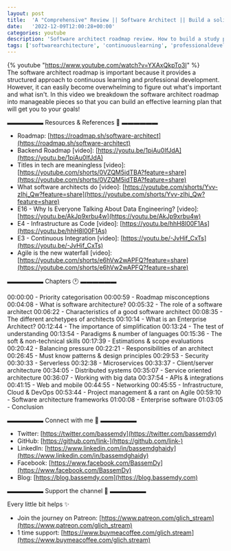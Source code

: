```yaml
---
layout: post
title:  'A "Comprehensive" Review || Software Architect || Build a solid study plan'
date:   '2022-12-09T12:00:28+00:00'
categories: youtube
description: 'Software architect roadmap review. How to build a study plan for software architecture.'
tags: ['softwarearchitecture', 'continuouslearning', 'professionaldevelopment', 'enterprisearchitect', 'simplification', 'paradigms', 'languages', 'softskills', 'estimations', 'scopeevaluation', 'architectresponsibilities', 'designpatterns', 'security', 'serverless', 'microservices', 'clientserver', 'distributedsystems', 'serviceorientedarchitecture', 'bigdata', 'apis', 'integrations', 'webdevelopment', 'mobiledevelopment', 'networking', 'cloudcomputing', 'devops', 'projectmanagement', 'agilemethodologies', 'softwarearchitectureframeworks', 'enterprisesoftware']
---
```

{% youtube  "https://www.youtube.com/watch?v=YXAxQkpTo3I" %}
<br />
The software architect roadmap is important because it provides a structured approach to continuous learning and professional development. However, it can easily become overwhelming to figure out what's important and what isn't. In this video we breakdown the software architect roadmap into manageable pieces so that you can build an effective learning plan that will get you to your goals!

▬▬▬▬▬▬ Resources &amp; References 📕 ▬▬▬▬▬▬

- Roadmap: [https://roadmap.sh/software-architect](https://roadmap.sh/software-architect)
- Backend Roadmap [video]: [https://youtu.be/1piAu0IfJdA](https://youtu.be/1piAu0IfJdA)
- Titles in tech are meaningless [video]: [https://youtube.com/shorts/0VZQM5idTBA?feature=share](https://youtube.com/shorts/0VZQM5idTBA?feature=share)
- What software architects do [video]: [https://youtube.com/shorts/Yvv-zIhj_Qw?feature=share](https://youtube.com/shorts/Yvv-zIhj_Qw?feature=share)
- E16 - Why Is Everyone Talking About Data Engineering? [video]: [https://youtu.be/AkJp9xrbu4w](https://youtu.be/AkJp9xrbu4w)
- E4 - Infrastructure as Code [video]: [https://youtu.be/hhH8l00F1As](https://youtu.be/hhH8l00F1As)
- E3 - Continuous Integration [video]: [https://youtu.be/-JvHif_CxTs](https://youtu.be/-JvHif_CxTs)
- Agile is the new waterfall [video]: [https://youtube.com/shorts/e6hVw2wAPFQ?feature=share](https://youtube.com/shorts/e6hVw2wAPFQ?feature=share)

▬▬▬▬▬▬ Chapters 🕐  ▬▬▬▬▬▬

00:00:00 - Priority categorisation
00:00:59 - Roadmap misconceptions
00:04:08 - What is software architecture?
00:05:32 - The role of a software architect
00:06:22 - Characteristics of a good software architect
00:08:35 - The different archetypes of architects
00:10:14 - What is an Enterprise Architect?
00:12:44 - The importance of simplification
00:13:24 - The test of understanding
00:13:54 - Paradigms &amp; number of languages
00:15:36 - The soft &amp; non-technical skills
00:17:39 - Estimations &amp; scope evaluations
00:20:42 - Balancing pressure
00:22:21 - Responsibilities of an architect
00:26:45 - Must know patterns &amp; design principles
00:29:53 - Security
00:30:33 - Serverless
00:32:38 - Microservices
00:33:37 - Client/server architecture
00:34:05 - Distributed systems
00:35:07 - Service oriented architecture
00:36:07 - Working with big data
00:37:54 - APIs &amp; integrations
00:41:15 - Web and mobile
00:44:55 - Networking
00:45:55 - Infrastructure, Cloud &amp; DevOps
00:53:44 - Project management &amp; a rant on Agile
00:59:10 - Software architecture frameworks
01:00:08 - Enterprise software
01:03:05 - Conclusion

▬▬▬▬▬▬ Connect with me 👋 ▬▬▬▬▬▬

- Twitter: [https://twitter.com/bassemdy](https://twitter.com/bassemdy)
- GitHub: [https://github.com/link-](https://github.com/link-)
- LinkedIn: [https://www.linkedin.com/in/bassemdghaidy](https://www.linkedin.com/in/bassemdghaidy)
- Facebook: [https://www.facebook.com/BassemDy](https://www.facebook.com/BassemDy)
- Blog: [https://blog.bassemdy.com](https://blog.bassemdy.com)

▬▬▬▬▬▬ Support the channel 💜 ▬▬▬▬▬▬

Every little bit helps ✨
- Join the journey on Patreon: [https://www.patreon.com/glich_stream](https://www.patreon.com/glich_stream)
- 1 time support: [https://www.buymeacoffee.com/glich.stream](https://www.buymeacoffee.com/glich.stream)